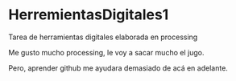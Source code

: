 # HerremientasDigitales1
Tarea de herramientas digitales elaborada en processing

Me gusto mucho processing, le voy a sacar mucho el jugo.

Pero, aprender github me ayudara demasiado de acá en adelante.


